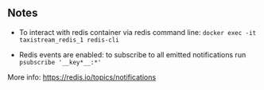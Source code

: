 ## Notes
- To interact with redis container via redis command line:
`docker exec -it taxistream_redis_1 redis-cli`

- Redis events are enabled: to subscribe to all emitted notifications run `psubscribe '__key*__:*'`

More info: https://redis.io/topics/notifications 


